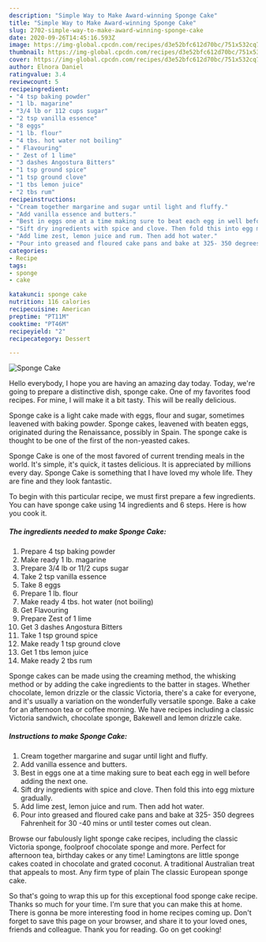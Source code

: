 ```yaml
---
description: "Simple Way to Make Award-winning Sponge Cake"
title: "Simple Way to Make Award-winning Sponge Cake"
slug: 2702-simple-way-to-make-award-winning-sponge-cake
date: 2020-09-26T14:45:16.593Z
image: https://img-global.cpcdn.com/recipes/d3e52bfc612d70bc/751x532cq70/sponge-cake-recipe-main-photo.jpg
thumbnail: https://img-global.cpcdn.com/recipes/d3e52bfc612d70bc/751x532cq70/sponge-cake-recipe-main-photo.jpg
cover: https://img-global.cpcdn.com/recipes/d3e52bfc612d70bc/751x532cq70/sponge-cake-recipe-main-photo.jpg
author: Elnora Daniel
ratingvalue: 3.4
reviewcount: 5
recipeingredient:
- "4 tsp baking powder"
- "1 lb. magarine"
- "3/4 lb or 112 cups sugar"
- "2 tsp vanilla essence"
- "8 eggs"
- "1 lb. flour"
- "4 tbs. hot water not boiling"
- " Flavouring"
- " Zest of 1 lime"
- "3 dashes Angostura Bitters"
- "1 tsp ground spice"
- "1 tsp ground clove"
- "1 tbs lemon juice"
- "2 tbs rum"
recipeinstructions:
- "Cream together margarine and sugar until light and fluffy."
- "Add vanilla essence and butters."
- "Best in eggs one at a time making sure to beat each egg in well before adding the next one."
- "Sift dry ingredients with spice and clove. Then fold this into egg mixture gradually."
- "Add lime zest, lemon juice and rum. Then add hot water."
- "Pour into greased and floured cake pans and bake at 325- 350 degrees Fahrenheit for 30 -40 mins or until tester comes out clean."
categories:
- Recipe
tags:
- sponge
- cake

katakunci: sponge cake 
nutrition: 116 calories
recipecuisine: American
preptime: "PT11M"
cooktime: "PT46M"
recipeyield: "2"
recipecategory: Dessert

---
```



![Sponge Cake](https://img-global.cpcdn.com/recipes/d3e52bfc612d70bc/751x532cq70/sponge-cake-recipe-main-photo.jpg)

Hello everybody, I hope you are having an amazing day today. Today, we're going to prepare a distinctive dish, sponge cake. One of my favorites food recipes. For mine, I will make it a bit tasty. This will be really delicious.

Sponge cake is a light cake made with eggs, flour and sugar, sometimes leavened with baking powder. Sponge cakes, leavened with beaten eggs, originated during the Renaissance, possibly in Spain. The sponge cake is thought to be one of the first of the non-yeasted cakes.

Sponge Cake is one of the most favored of current trending meals in the world. It's simple, it's quick, it tastes delicious. It is appreciated by millions every day. Sponge Cake is something that I have loved my whole life. They are fine and they look fantastic.


To begin with this particular recipe, we must first prepare a few ingredients. You can have sponge cake using 14 ingredients and 6 steps. Here is how you cook it.

<!--inarticleads1-->

##### The ingredients needed to make Sponge Cake:

1. Prepare 4 tsp baking powder
1. Make ready 1 lb. magarine
1. Prepare 3/4 lb or 11/2 cups sugar
1. Take 2 tsp vanilla essence
1. Take 8 eggs
1. Prepare 1 lb. flour
1. Make ready 4 tbs. hot water (not boiling)
1. Get  Flavouring
1. Prepare  Zest of 1 lime
1. Get 3 dashes Angostura Bitters
1. Take 1 tsp ground spice
1. Make ready 1 tsp ground clove
1. Get 1 tbs lemon juice
1. Make ready 2 tbs rum


Sponge cakes can be made using the creaming method, the whisking method or by adding the cake ingredients to the batter in stages. Whether chocolate, lemon drizzle or the classic Victoria, there&#39;s a cake for everyone, and it&#39;s usually a variation on the wonderfully versatile sponge. Bake a cake for an afternoon tea or coffee morning. We have recipes including a classic Victoria sandwich, chocolate sponge, Bakewell and lemon drizzle cake. 

<!--inarticleads2-->

##### Instructions to make Sponge Cake:

1. Cream together margarine and sugar until light and fluffy.
1. Add vanilla essence and butters.
1. Best in eggs one at a time making sure to beat each egg in well before adding the next one.
1. Sift dry ingredients with spice and clove. Then fold this into egg mixture gradually.
1. Add lime zest, lemon juice and rum. Then add hot water.
1. Pour into greased and floured cake pans and bake at 325- 350 degrees Fahrenheit for 30 -40 mins or until tester comes out clean.


Browse our fabulously light sponge cake recipes, including the classic Victoria sponge, foolproof chocolate sponge and more. Perfect for afternoon tea, birthday cakes or any time! Lamingtons are little sponge cakes coated in chocolate and grated coconut. A traditional Australian treat that appeals to most. Any firm type of plain The classic European sponge cake. 

So that's going to wrap this up for this exceptional food sponge cake recipe. Thanks so much for your time. I'm sure that you can make this at home. There is gonna be more interesting food in home recipes coming up. Don't forget to save this page on your browser, and share it to your loved ones, friends and colleague. Thank you for reading. Go on get cooking!
